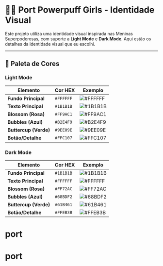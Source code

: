 # 🦸‍♀️ Port Powerpuff Girls - Identidade Visual

Este projeto utiliza uma identidade visual inspirada nas Meninas Superpoderosas, com suporte a **Light Mode** e **Dark Mode**. Aqui estão os detalhes da identidade visual que eu escolhi.

---

## 🎨 Paleta de Cores

### **Light Mode**

| Elemento              | Cor HEX   | Exemplo                                                         |
| --------------------- | --------- | --------------------------------------------------------------- |
| **Fundo Principal**   | `#FFFFFF` | ![#FFFFFF](https://via.placeholder.com/15/FFFFFF/FFFFFF?text=+) |
| **Texto Principal**   | `#1B1B1B` | ![#1B1B1B](https://via.placeholder.com/15/1B1B1B/1B1B1B?text=+) |
| **Blossom (Rosa)**    | `#FF9AC1` | ![#FF9AC1](https://via.placeholder.com/15/FF9AC1/FF9AC1?text=+) |
| **Bubbles (Azul)**    | `#B2E4F9` | ![#B2E4F9](https://via.placeholder.com/15/B2E4F9/B2E4F9?text=+) |
| **Buttercup (Verde)** | `#9EE09E` | ![#9EE09E](https://via.placeholder.com/15/9EE09E/9EE09E?text=+) |
| **Botão/Detalhe**     | `#FFC107` | ![#FFC107](https://via.placeholder.com/15/FFC107/FFC107?text=+) |

### **Dark Mode**

| Elemento              | Cor HEX   | Exemplo                                                         |
| --------------------- | --------- | --------------------------------------------------------------- |
| **Fundo Principal**   | `#1B1B1B` | ![#1B1B1B](https://via.placeholder.com/15/1B1B1B/1B1B1B?text=+) |
| **Texto Principal**   | `#FFFFFF` | ![#FFFFFF](https://via.placeholder.com/15/FFFFFF/FFFFFF?text=+) |
| **Blossom (Rosa)**    | `#FF72AC` | ![#FF72AC](https://via.placeholder.com/15/FF72AC/FF72AC?text=+) |
| **Bubbles (Azul)**    | `#68BDF2` | ![#68BDF2](https://via.placeholder.com/15/68BDF2/68BDF2?text=+) |
| **Buttercup (Verde)** | `#61B461` | ![#61B461](https://via.placeholder.com/15/61B461/61B461?text=+) |
| **Botão/Detalhe**     | `#FFEB3B` | ![#FFEB3B](https://via.placeholder.com/15/FFEB3B/FFEB3B?text=+) |
# port
# port
